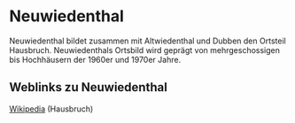 # Neuwiedenthal

Neuwiedenthal bildet zusammen mit Altwiedenthal und Dubben den Ortsteil Hausbruch. Neuwiedenthals Ortsbild wird geprägt von mehrgeschossigen bis Hochhäusern der 1960er und 1970er Jahre.

## Weblinks zu Neuwiedenthal
[Wikipedia](https://de.wikipedia.org/wiki/Hamburg-Neuwiedenthal) (Hausbruch)
